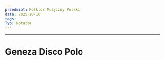 ```yaml
---
przedmiot: Folklor Muzyczny Polski
data: 2025-10-16
tags:
Typ: Notatka
---
```

---
# Geneza Disco Polo
## 

